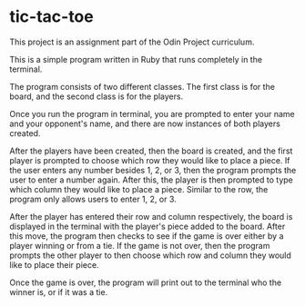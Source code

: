 # tic-tac-toe

This project is an assignment part of the Odin Project curriculum.

This is a simple program written in Ruby that runs completely in the terminal.

The program consists of two different classes. The first class is for the board, and the second class is for the players.

Once you run the program in terminal, you are prompted to enter your name and your opponent's name, and there are now instances of both players created.

After the players have been created, then the board is created, and the first player is prompted to choose which row they would like to place a piece. If the user enters any number besides 1, 2, or 3, then the program prompts the user to enter a number again. After this, the player is then prompted to type which column they would like to place a piece. Similar to the row, the program only allows users to enter 1, 2, or 3.

After the player has entered their row and column respectively, the board is displayed in the terminal with the player's piece added to the board. After this move, the program then checks to see if the game is over either by a player winning or from a tie. If the game is not over, then the program prompts the other player to then choose which row and column they would like to place their piece.

Once the game is over, the program will print out to the terminal who the winner is, or if it was a tie.
